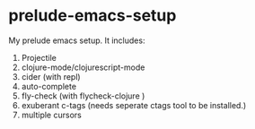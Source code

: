 # prelude-emacs-setup
My prelude emacs setup. 
It includes: 
1. Projectile 
2. clojure-mode/clojurescript-mode
3. cider (with repl)
4. auto-complete
5. fly-check (with flycheck-clojure )
6. exuberant c-tags (needs seperate ctags tool to be installed.)
7. multiple cursors
